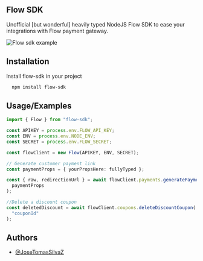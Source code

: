 ## Flow SDK

Unofficial [but wonderful] heavily typed NodeJS Flow SDK to ease your integrations with Flow payment gateway.

![Flow sdk example](https://ray.so/66IwyG9)

## Installation

Install flow-sdk in your project

```bash
  npm install flow-sdk
```

## Usage/Examples

```typescript
import { Flow } from "flow-sdk";

const APIKEY = process.env.FLOW_API_KEY;
const ENV = process.env.NODE_ENV;
const SECRET = process.env.FLOW_SECRET;

const flowClient = new Flow(APIKEY, ENV, SECRET);

// Generate customer payment link
const paymentProps = { yourPropsHere: fullyTyped };

const { raw, redirectionUrl } = await flowClient.payments.generatePaymentOrder(
  paymentProps
);

//Delete a discount coupon
const deletedDiscount = await flowClient.coupons.deleteDiscountCoupon(
  "couponId"
);
```

## Authors

- [@JoseTomasSilvaZ](https://www.github.com/JoseTomasSilvaZ)
